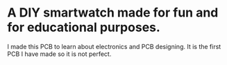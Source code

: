 # A DIY smartwatch made for fun and for educational purposes. 
I made this PCB to learn about electronics and PCB designing. It is the first PCB I have made so it is not perfect.
